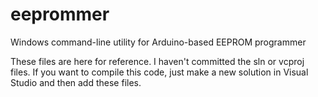 # eeprommer
Windows command-line utility for Arduino-based EEPROM programmer

These files are here for reference. I haven't committed the sln or vcproj files. If you want to compile this code, just make a new solution in Visual Studio and then add these files.
